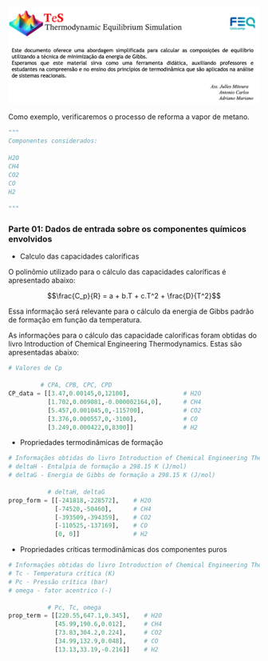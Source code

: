 ![Logo do TeS](imgs/TeS_img.png "Logo do TeS com descrição")

Como exemplo, verificaremos o processo de reforma a vapor de metano.

```python
"""
Componentes considerados:

H2O
CH4
CO2
CO
H2

"""
```

### Parte 01: Dados de entrada sobre os componentes químicos envolvidos

* Calculo das capacidades caloríficas

O polinômio utilizado para o cálculo das capacidades caloríficas é apresentado abaixo:

$$\frac{C_p}{R} = a + b.T + c.T^2 + \frac{D}{T^2}$$

Essa informação será relevante para o cálculo da energia de Gibbs padrão de formação em função da temperatura.

As informações para o cálculo das capacidade caloríficas foram obtidas do livro Introduction of Chemical Engineering Thermodynamics. Estas são apresentadas abaixo:

```python
# Valores de Cp 

         # CPA, CPB, CPC, CPD
CP_data = [[3.47,0.00145,0,12100],               # H2O
           [1.702,0.009081,-0.000002164,0],      # CH4
           [5.457,0.001045,0,-115700],           # CO2
           [3.376,0.000557,0,-3100],             # CO
           [3.249,0.000422,0,8300]]              # H2

```

* Propriedades termodinâmicas de formação
  
```python
# Informações obtidas do livro Introduction of Chemical Engineering Thermodynamics
# deltaH - Entalpia de formação a 298.15 K (J/mol)
# deltaG - Energia de Gibbs de formação a 298.15 K (J/mol)

           # deltaH, deltaG
prop_form = [[-241818,-228572],    # H2O
             [-74520,-50460],      # CH4
             [-393509,-394359],    # CO2
             [-110525,-137169],    # CO
             [0, 0]]               # H2
```

* Propriedades críticas termodinâmicas dos componentes puros

```python
# Informações obtidas do livro Introduction of Chemical Engineering Thermodynamics
# Tc - Temperatura crítica (K)
# Pc - Pressão crítica (bar)
# omega - fator acentrico (-)

           # Pc, Tc, omega
prop_term = [[220.55,647.1,0.345],    # H2O
             [45.99,190.6,0.012],     # CH4
             [73.83,304.2,0.224],     # CO2
             [34.99,132.9,0.048],     # CO
             [13.13,33.19,-0.216]]    # H2
```
